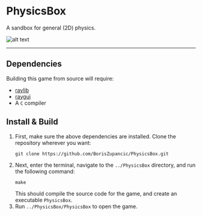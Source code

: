 # PhysicsBox

A sandbox for general (2D) physics.

![alt text](https://github.com/BorisZupancic/PhysicsBox/screenshots/image.PNG)

---

## Dependencies
Building this game from source will require: 

- [raylib](https://github.com/raysan5/raylib)
- [raygui](https://github.com/raysan5/raygui)
- A ```C``` compiler


## Install & Build 
1. First, make sure the above dependencies are installed. Clone the repository wherever you want:
    ```
    git clone https://github.com/BorisZupancic/PhysicsBox.git
    ```
2. Next, enter the terminal, navigate to the ```../PhysicsBox``` directory, and run the following command:
    ```
    make
    ```
    This should compile the source code for the game, and create an executable ```PhysicsBox```.
3. Run ```../PhysicsBox/PhysicsBox``` to open the game.
